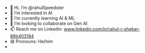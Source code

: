 - 👋 Hi, I’m @rahulSpeedster
- 👀 I’m interested in AI
- 🌱 I’m currently learning AI & ML
- 💞️ I’m looking to collaborate on Gen AI
- 📫 Reach me on Linkedin: www.linkedin.com/in/rahul-r-shekar-86b403184
- 😄 Pronouns: He/him
- 

<!---
rahulSpeedster/rahulSpeedster is a ✨ special ✨ repository because its `README.md` (this file) appears on your GitHub profile.
You can click the Preview link to take a look at your changes.
--->
